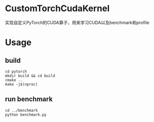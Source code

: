 # CustomTorchCudaKernel
实现自定义PyTorch的CUDA算子，用来学习CUDA以及benchmark和profile

# Usage
## build
```
cd pytorch
mkdir build && cd build
cmake ..
make -j$(nproc)
```
## run benchmark
```
cd ../benchmark
python benchmark.py
```